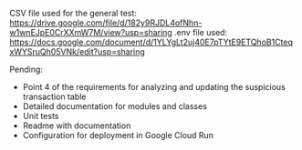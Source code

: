CSV file used for the general test: https://drive.google.com/file/d/182y9RJDL4ofNhn-w1wnEJpE0CrXXmW7M/view?usp=sharing
.env file used: https://docs.google.com/document/d/1YLYgLt2uj40E7pTYtE9ETQhoB1CteqxWYSruQh05VNk/edit?usp=sharing

Pending:

- Point 4 of the requirements for analyzing and updating the suspicious transaction table
- Detailed documentation for modules and classes
- Unit tests
- Readme with documentation
- Configuration for deployment in Google Cloud Run
